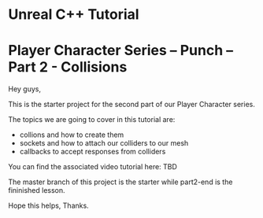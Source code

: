 # Unreal C++ Tutorial 
# Player Character Series – Punch – Part 2 - Collisions

Hey guys,

This is the starter project for the second part of our Player Character series. 

The topics we are going to cover in this tutorial are:
* collions and how to create them
* sockets and how to attach our colliders to our mesh
* callbacks to accept responses from colliders

You can find the associated video tutorial here: TBD

The master branch of this project is the starter while part2-end is the fininished lesson.

Hope this helps, Thanks.
